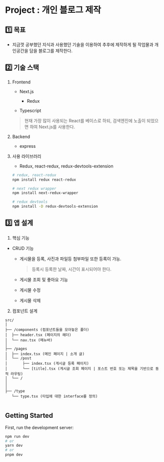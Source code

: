 # Project : 개인 블로그 제작

## 1️⃣ 목표

- 지금껏 공부했던 지식과 사용했던 기술을 이용하여 추후에 제작하게 될 작업물과 개인공간을 담을 블로그를 제작한다.

## 2️⃣ 기술 스택

1. Frontend

   - Next.js

     - Redux

   - Typescript

   > 현재 가장 많이 사용되는 React를 베이스로 하되, 검색엔진에 노출이 되었으면 하여 Next.js를 사용한다.

2. Backend

   - express

3. 사용 라이브러리

   - Redux, react-redux, redux-devtools-extension

   ```bash
   # redux, react-redux
   npm install redux react-redux

   # next redux wrapper
   npm install next-redux-wrapper

   # redux devtools
   npm install -D redux-devtools-extension
   ```

## 3️⃣ 앱 설계

1. 핵심 기능

- CRUD 기능

  - 게시물을 등록, 사진과 파일등 첨부파일 또한 등록이 가능.

    > 등록시 등록한 날짜, 시간이 표시되어야 한다.

  - 게시물 조회 및 좋아요 기능

  - 게시물 수정

  - 게시물 삭제

2. 컴포넌트 설계

```
src/
│
├── /components (컴포넌트들을 모아놓은 폴더)
│  ├── header.tsx (페이지의 헤더)
│  └── nav.tsx (메뉴바)
│
├── /pages
│  ├── index.tsx (메인 페이지 | 소개 글)
│  └── /post
│       ├── index.tsx (게시글 등록 페이지)
│       └── [title].tsx (게시글 조회 페이지 | 포스트 번호 또는 제목을 기반으로 동적 라우팅)
│  └── /
│
│
├── /type
   └── type.tsx (타입에 대한 interface를 정의)


```

## Getting Started

First, run the development server:

```bash
npm run dev
# or
yarn dev
# or
pnpm dev
```
